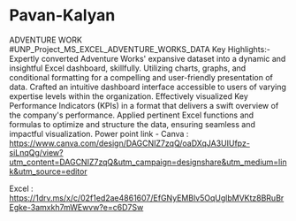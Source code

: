 # Pavan-Kalyan
ADVENTURE WORK																		
#UNP_Project_MS_EXCEL_ADVENTURE_WORKS_DATA Key Highlights:- Expertly converted Adventure Works' expansive dataset into a dynamic and insightful Excel dashboard, skillfully. Utilizing charts, graphs, and conditional formatting for a compelling and user-friendly presentation of data. Crafted an intuitive dashboard interface accessible to users of varying expertise levels within the organization. Effectively visualized Key Performance Indicators (KPIs) in a format that delivers a swift overview of the company's performance. Applied pertinent Excel functions and formulas to optimize and structure the data, ensuring seamless and impactful visualization. Power point link -
Canva : https://www.canva.com/design/DAGCNIZ7zqQ/oaDXqJA3UIUfpz-siLnqQg/view?utm_content=DAGCNIZ7zqQ&utm_campaign=designshare&utm_medium=link&utm_source=editor

Excel : https://1drv.ms/x/c/02f1ed2ae4861607/EfGNyEMBlv5OqUglbMVKtz8BRuBrEgke-3amxkh7mWEwvw?e=c6D7Sw
